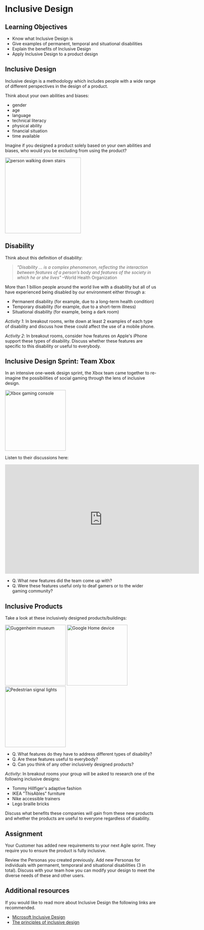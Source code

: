 # Inclusive Design

## Learning Objectives
* Know what Inclusive Design is
* Give examples of permanent, temporal and situational disabilities
* Explain the benefits of Inclusive Design
* Apply Inclusive Design to a product design

## Inclusive Design 
Inclusive design is a methodology which includes people with a wide range of different perspectives in the design of a product.

Think about your own abilities and biases:
* gender
* age
* language
* technical literacy
* physical ability
* financial situation
* time available

Imagine if you designed a product solely based on your own abilities and biases, who would you be excluding from using the product?

<img src="https://user-images.githubusercontent.com/1316724/123550533-dd55f980-d765-11eb-80f2-149f193732fc.jpg" height="250" alt="person walking down stairs" >

## Disability
Think about this definition of disability:

> _"Disability ... is a complex phenomenon, reflecting the interaction between features of a person’s body and features of the society in which he or she lives"_ –World Health Organization

More than 1 billion people around the world live with a disability but all of us have experienced being disabled by our environment either through a:
* Permanent disability (for example, due to a long-term health condition)
* Temporary disability (for example, due to a short-term illness)
* Situational disability (for example, being a dark room)

_Activity 1_: In breakout rooms, write down at least 2 examples of each type of disability and discuss how these could affect the use of a mobile phone. 

_Activity 2_: In breakout rooms, consider how features on Apple's iPhone support these types of disability. Discuss whether these features are specific to this disability or useful to everybody.

## Inclusive Design Sprint: Team Xbox

In an intensive one-week design sprint, the Xbox team came together to re-imagine the possibilities of social gaming through the lens of inclusive design. 

<img src="https://user-images.githubusercontent.com/1316724/123550677-9ae0ec80-d766-11eb-914e-e2770063d268.jpg" width="200" alt="Xbox gaming console">

Listen to their discussions here:

<iframe title="Xbox design sprint" src="https://player.vimeo.com/video/170875038" width="640" height="360" frameborder="0" allowfullscreen></iframe>

  * Q. What new features did the team come up with?
  * Q. Were these features useful only to deaf gamers or to the wider gaming community?

## Inclusive Products
Take a look at these inclusively designed products/buildings:

<img src="https://user-images.githubusercontent.com/1316724/123551677-bc43d780-d76a-11eb-9d87-76f7eae6ff25.jpg" height="200" alt="Guggenheim museum">

<img src="https://user-images.githubusercontent.com/1316724/123551894-af73b380-d76b-11eb-9a79-74d2c746a4af.jpg" height="200" alt="Google Home device">

<img src="https://user-images.githubusercontent.com/1316724/123552080-6a03b600-d76c-11eb-80a4-a218810b2f2a.jpg" height="200" alt="Pedestrian signal lights">

* Q. What features do they have to address different types of disability?
* Q. Are these features useful to everybody?
* Q. Can you think of any other inclusively designed products?

_Activity_: In breakout rooms your group will be asked to research one of the following inclusive designs: 
* Tommy Hillfiger's adaptive fashion
* IKEA "ThisAbles" furniture
* Nike accessible trainers
* Lego braille bricks

Discuss what benefits these companies will gain from these new products and whether the products are useful to everyone regardless of disability.

## Assignment
Your Customer has added new requirements to your next Agile sprint. They require you to ensure the product is fully inclusive.

Review the Personas you created previously. Add new Personas for individuals with permanent, temporaral and situational disabilities (3 in total). Discuss with your team how you can modify your design to meet the diverse needs of these and other users.

## Additional resources
If you would like to read more about Inclusive Design the following links are recommended.

* [Microsoft Inclusive Design](https://www.microsoft.com/design/inclusive/)
* [The principles of inclusive design](https://99designs.co.uk/blog/tips/inclusive-design/)
